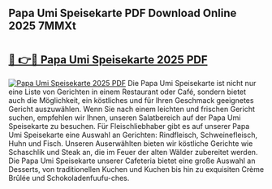 ## Papa Umi Speisekarte PDF Download Online 2025 7MMXt

# <h2><a href="http://gcaee2o.nevu.top/?p=Papa+Umi+Speisekarte">🔗 👉🔴 Papa Umi Speisekarte 2025 PDF</a></h2>

[![Papa Umi Speisekarte 2025 PDF](https://i.imgur.com/dBaPXMq.png)](http://gcaee2o.nevu.top/?p=Papa+Umi+Speisekarte)
Die Papa Umi Speisekarte ist nicht nur eine Liste von Gerichten in einem Restaurant oder Café, sondern bietet auch die Möglichkeit, ein köstliches und für Ihren Geschmack geeignetes Gericht auszuwählen. Wenn Sie nach einem leichten und frischen Gericht suchen, empfehlen wir Ihnen, unseren Salatbereich auf der Papa Umi Speisekarte zu besuchen. Für Fleischliebhaber gibt es auf unserer Papa Umi Speisekarte eine Auswahl an Gerichten: Rindfleisch, Schweinefleisch, Huhn und Fisch. Unseren Auserwählten bieten wir köstliche Gerichte wie Schaschlik und Steak an, die im Feuer der alten Wälder zubereitet werden. Die Papa Umi Speisekarte unserer Cafeteria bietet eine große Auswahl an Desserts, von traditionellen Kuchen und Kuchen bis hin zu exquisiten Crème Brûlée und Schokoladenfuufu-ches.
